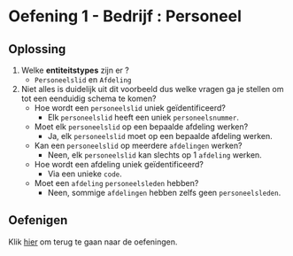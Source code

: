 # Oefening 1 - Bedrijf : Personeel

## Oplossing
1. Welke **entiteitstypes** zijn er ?
    - `Personeelslid` en `Afdeling`
2. Niet alles is duidelijk uit dit voorbeeld dus welke vragen ga je stellen om tot een eenduidig schema te komen?
    - Hoe wordt een `personeelslid` uniek geïdentificeerd?
        - Elk `personeelslid` heeft een uniek `personeelsnummer`.
    - Moet elk `personeelslid` op een bepaalde afdeling werken?
        - Ja, elk `personeelslid` moet op een bepaalde afdeling werken.
    - Kan een `personeelslid` op meerdere `afdelingen` werken?
        - Neen, elk `personeelslid` kan slechts op 1 `afdeling` werken.
    - Hoe wordt een afdeling uniek geïdentificeerd?
        - Via een unieke `code`.
    - Moet een `afdeling` `personeelsleden` hebben?
        - Neen, sommige `afdelingen` hebben zelfs geen `personeelsleden`.
        
## Oefenigen
Klik [hier](../exercises.md) om terug te gaan naar de oefeningen.